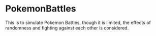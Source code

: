 # PokemonBattles
This is to simulate Pokemon Battles, though it is limited, the effects of randomness and fighting against each other is considered.
